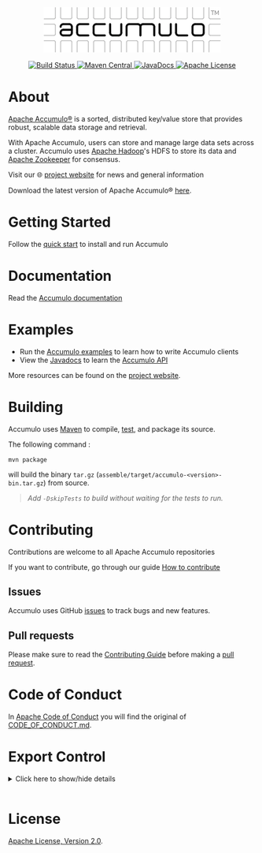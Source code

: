 <!--
Licensed to the Apache Software Foundation (ASF) under one or more
contributor license agreements.  See the NOTICE file distributed with
this work for additional information regarding copyright ownership.
The ASF licenses this file to You under the Apache License, Version 2.0
(the "License"); you may not use this file except in compliance with
the License.  You may obtain a copy of the License at

    http://www.apache.org/licenses/LICENSE-2.0

Unless required by applicable law or agreed to in writing, software
distributed under the License is distributed on an "AS IS" BASIS,
WITHOUT WARRANTIES OR CONDITIONS OF ANY KIND, either express or implied.
See the License for the specific language governing permissions and
limitations under the License.
-->

<!-- LOGO -->
<p align="center">
    <a href="https://vuejs.org" target="_blank" rel="noopener noreferrer">
        <img src="contrib/accumulo-logo.png" alt="Vue logo">
    </a>
</p>

<!-- BADGES -->
<p align="center">
    <!-- Build Status -->
    <a href="https://github.com/apache/accumulo/actions">
        <img src="https://github.com/apache/accumulo/workflows/QA/badge.svg" alt="Build Status">
    </a>
    <!-- Maven Central -->
    <a href="https://maven-badges.herokuapp.com/maven-central/org.apache.accumulo/accumulo-core">
        <img src="https://maven-badges.herokuapp.com/maven-central/org.apache.accumulo/accumulo-core/badge.svg"
            alt="Maven Central">
    </a>
    <!-- JavaDocs -->
    <a href="https://www.javadoc.io/doc/org.apache.accumulo/accumulo-core">
        <img src="https://www.javadoc.io/badge/org.apache.accumulo/accumulo-core.svg" alt="JavaDocs">
    </a>
    <!-- Apache License -->
    <a href="https://www.apache.org/licenses/LICENSE-2.0">
        <img src="https://img.shields.io/badge/license-ASL-blue.svg" alt="Apache License">
    </a>
</p>

# About

[Apache Accumulo®][accumulo] is a sorted, distributed key/value store that provides robust, scalable data storage and retrieval.

With Apache Accumulo, users can store and manage large
data sets across a cluster. Accumulo uses [Apache Hadoop]'s HDFS to store its data and
[Apache Zookeeper] for consensus.

Visit our 🌐 [project website][accumulo] for news and general information

Download the latest version of Apache Accumulo® [here](https://accumulo.apache.org/downloads/).

# Getting Started

Follow the [quick start] to install and run Accumulo

# Documentation

Read the [Accumulo documentation][docs]

# Examples

* Run the [Accumulo examples][examples] to learn how to write Accumulo clients
* View the [Javadocs][javadocs] to learn the [Accumulo API][api]

More resources can be found on the [project website][accumulo].

# Building

Accumulo uses [Maven] to compile, [test], and package its source.

The following
command :

    mvn package

will build the binary `tar.gz` (`assemble/target/accumulo-<version>-bin.tar.gz`) from source.
> _Add `-DskipTests` to build without waiting for the tests to run._

# Contributing

Contributions are welcome to all Apache Accumulo repositories

If you want to contribute, go through our guide [How to contribute](https://accumulo.apache.org/how-to-contribute/)

## Issues

Accumulo uses GitHub [issues](https://github.com/apache/accumulo/issues) to track bugs and new features.

## Pull requests

Please make sure to read the [Contributing Guide](.github/CONTRIBUTING.md) before making a [pull request](https://github.com/apache/accumulo/pulls).

# Code of Conduct

In [Apache Code of Conduct](https://www.apache.org/foundation/policies/conduct.html) you will find the original of [CODE_OF_CONDUCT.md](.github/CODE_OF_CONDUCT.md).

# Export Control

<details>
<summary>Click here to show/hide details</summary>

<br>
This distribution includes cryptographic software. The country in which you
currently reside may have restrictions on the import, possession, use, and/or
re-export to another country, of encryption software. BEFORE using any
encryption software, please check your country's laws, regulations and
policies concerning the import, possession, or use, and re-export of encryption
software, to see if this is permitted. See <https://www.wassenaar.org/> for more
information.

The U.S. Government Department of Commerce, Bureau of Industry and Security
(BIS), has classified this software as Export Commodity Control Number (ECCN)
5D002.C.1, which includes information security software using or performing
cryptographic functions with asymmetric algorithms. The form and manner of this
Apache Software Foundation distribution makes it eligible for export under the
License Exception ENC Technology Software Unrestricted (TSU) exception (see the
BIS Export Administration Regulations, Section 740.13) for both object code and
source code.

The following provides more details on the included cryptographic software:

Apache Accumulo uses the built-in java cryptography libraries in its RFile
encryption implementation. See [oracle's export-regulations doc][java-export]
for more details for on Java's cryptography features. Apache Accumulo also uses
the bouncycastle library for some cryptographic technology as well. See
[the BouncyCastle site][bouncy-site] for
more details on bouncycastle's cryptography features.

</details>

<br/>

# License

[Apache License, Version 2.0](./LICENSE).

[api]: https://accumulo.apache.org/api
[accumulo]: https://accumulo.apache.org
[quick start]: https://accumulo.apache.org/docs/2.x/getting-started/quickstart
[test]: TESTING.md
[Apache Hadoop]: https://hadoop.apache.org
[Apache Zookeeper]: https://zookeeper.apache.org
[Maven]: https://maven.apache.org
[docs]: https://accumulo.apache.org/latest/accumulo_user_manual
[examples]: https://github.com/apache/accumulo-examples
[javadocs]: https://accumulo.apache.org/latest/apidocs
[java-export]: https://www.oracle.com/us/products/export/export-regulations-345813.html
[bouncy-site]: https://bouncycastle.org

[arch01]: https://lists.apache.org/list.html?user@accumulo.apache.org
[sub01]: user-subscribe@accumulo.apache.org
[unf01]: user-unsubscribe@accumulo.apache.org
[post01]: user@accumulo.apache.org

[arch02]: https://lists.apache.org/list.html?dev@accumulo.apache.org
[sub02]: dev-subscribe@accumulo.apache.org
[unf02]: dev-unsubscribe@accumulo.apache.org
[post02]: dev@accumulo.apache.org

[arch03]: https://lists.apache.org/list.html?commits@accumulo.apache.org
[sub03]: commits-subscribe@accumulo.apache.org
[unf03]: commits-unsubscribe@accumulo.apache.org

[arch04]: https://lists.apache.org/list.html?notifications@accumulo.apache.org
[sub04]: notifications-subscribe@accumulo.apache.org
[unf04]: notifications-unsubscribe@accumulo.apache.org